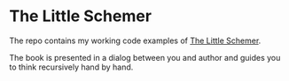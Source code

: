 # The Little Schemer
The repo contains my working code examples of [The Little Schemer](http://www.amazon.com/Little-Schemer-Daniel-P-Friedman/dp/0262560992).

The book is presented in a dialog between you and author and guides you to think recursively hand by hand.
